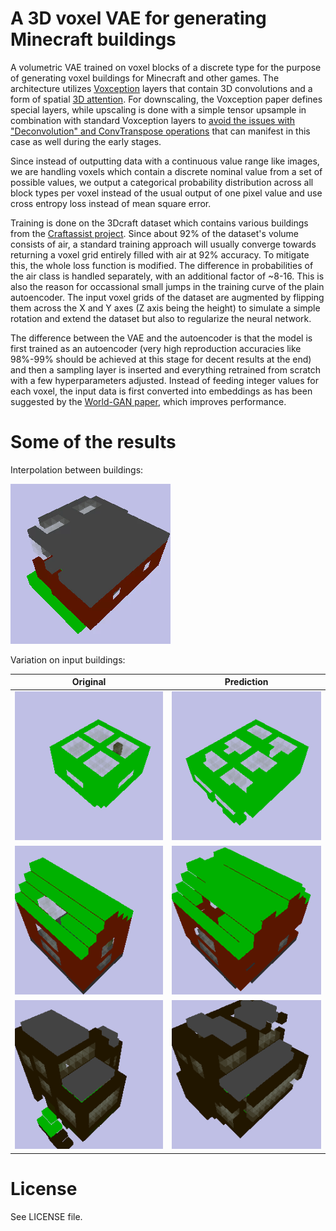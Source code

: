 # A 3D voxel VAE for generating Minecraft buildings

A volumetric VAE trained on voxel blocks of a discrete type for the purpose of generating voxel buildings for Minecraft and other games. The architecture utilizes [Voxception](https://arxiv.org/pdf/1608.04236.pdf) layers that contain 3D convolutions and a form of spatial [3D attention](https://arxiv.org/pdf/2104.00985.pdf). For downscaling, the Voxception paper defines special layers, while upscaling is done with a simple tensor upsample in combination with standard Voxception layers to [avoid the issues with "Deconvolution" and ConvTranspose operations](https://distill.pub/2016/deconv-checkerboard/) that can manifest in this case as well during the early stages. 

Since instead of outputting data with a continuous value range like images, we are handling voxels which contain a discrete nominal value from a set of possible values, we output a categorical probability distribution across all block types per voxel instead of the usual output of one pixel value and use cross entropy loss instead of mean square error. 

Training is done on the 3Dcraft dataset which contains various buildings from the [Craftassist project](https://craftassist.s3-us-west-2.amazonaws.com/pubr/house_data.tar.gz). Since about 92% of the dataset's volume consists of air, a standard training approach will usually converge towards returning a voxel grid entirely filled with air at 92% accuracy. To mitigate this, the whole loss function is modified. The difference in probabilities of the air class is handled separately, with an additional factor of ~8-16. This is also the reason for occassional small jumps in the training curve of the plain autoencoder. The input voxel grids of the dataset are augmented by flipping them across the X and Y axes (Z axis being the height) to simulate a simple rotation and extend the dataset but also to regularize the neural network. 

The difference between the VAE and the autoencoder is that the model is first trained as an autoencoder (very high reproduction accuracies like 98%-99% should be achieved at this stage for decent results at the end) and then a sampling layer is inserted and everything retrained from scratch with a few hyperparameters adjusted. Instead of feeding integer values for each voxel, the input data is first converted into embeddings as has been suggested by the [World-GAN paper](https://arxiv.org/pdf/2106.10155.pdf), which improves performance.

# Some of the results
Interpolation between buildings: 

![Interpolation between buildings](./readme_res/interpolation.gif) 

Variation on input buildings: 


| Original | Prediction
|----|----
|![Original](./readme_res/real1.gif) | ![Generated by VAE](./readme_res/pred1.gif)
|![Original](./readme_res/real2.gif) | ![Generated by VAE](./readme_res/pred2.gif)
|![Original](./readme_res/real3.gif) | ![Generated by VAE](./readme_res/pred3.gif)

# License
See LICENSE file.